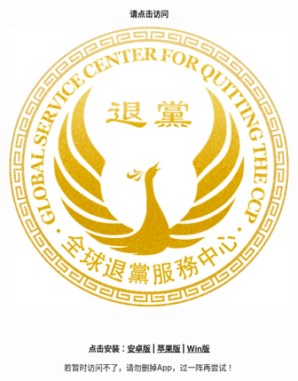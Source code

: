<p align="center"><b>请点击访问</b></p>
<div style="width:100%;"><p align="center"><a href="https://www.td425.quest/"><img src="https://github.com/JohnChen201502/TD/blob/main/td-logo.png?raw=true"/></a></p></div>
</br>
</br>
<p align="center"><b>点击安装：<a href="https://www.td425.quest/wp-content/uploads/2022/09/%E3%80%90%E5%85%A8%E7%90%83%E9%80%80%E5%85%9A%E6%9C%8D%E5%8A%A1%E4%B8%AD%E5%BF%83%E3%80%91%E5%AE%89%E5%8D%93%E7%89%881.0.apk">安卓版</a> | <a href="https://www.td425.quest/wp-content/uploads/2022/10/webclip-tuidang/install.html">苹果版</a> | <a href="https://www.td425.quest/wp-content/uploads/2022/09/%E3%80%90%E5%85%A8%E7%90%83%E9%80%80%E5%85%9A%E6%9C%8D%E5%8A%A1%E4%B8%AD%E5%BF%83%E3%80%91PC%E7%89%88.zip">Win版</a>
</b></p>
<p align="center">若暂时访问不了，请勿删掉App，过一阵再尝试！</p>
